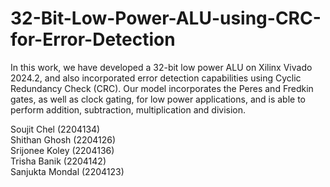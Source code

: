 # 32-Bit-Low-Power-ALU-using-CRC-for-Error-Detection
In this work, we have developed a 32-bit low power ALU on Xilinx Vivado 2024.2, and also incorporated error detection capabilities using Cyclic Redundancy Check (CRC). Our model incorporates the Peres and Fredkin gates, as well as clock gating, for low power applications, and is able to perform addition, subtraction, multiplication and division.

Soujit Chel (2204134)<br>
Shithan Ghosh (2204126)<br>
Srijonee Koley (2204136)<br>
Trisha Banik (2204142)<br>
Sanjukta Mondal (2204123)
